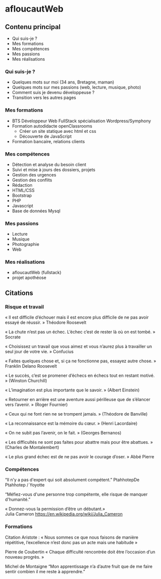 # afloucautWeb

<!-- A ajouter sur cv papier :
      - Lien linkedin + github (clicable sur pdf)
      - Intro recherche alternance
      - Plus détailler la formation O'clock
        - Téléprésentiel, labelisée Grande Ecole du numérique
        - D'octobre 2020 à avril 2021
        - 3 mois de socle : HTML5, CSS3, PHP, Javascript
        - 1 mois de spécialisation Wordpress / VueJs
        - 1 mois de projet professionnelle en conditions réelles-->

## Contenu principal

- Qui suis-je ?
- Mes formations
- Mes compétences
- Mes passions
- Mes réalisations

### Qui suis-je ?

- Quelques mots sur moi (34 ans, Bretagne, maman)
- Quelques mots sur mes passions (web, lecture, musique, photo)
- Comment suis je devenu développeuse ?
- Transition vers les autres pages

### Mes formations

- BTS Développeur Web FullStack spécialisation Wordpress/Symphony
- Formation autodidacte openClassrooms
  - Créer un site statique avec html et css
  - Découverte de JavaScript
- Formation bancaire, relations clients

### Mes compétences

- Détection et analyse du besoin client
- Suivi et mise à jours des dossiers, projets
- Gestion des urgences
- Gestion des conflits
- Rédaction
- HTML/CSS
- Bootstrap
- PHP
- Javascript
- Base de données Mysql

### Mes passions

- Lecture
- Musique
- Photographie
- Web

### Mes réalisations

- afloucautWeb (fullstack)
- projet apothéose

## Citations

### Risque et travail

« Il est difficile d’échouer mais il est encore plus difficile de ne pas avoir essayé de réussir. »
Théodore Roosevelt

« La chute n’est pas un échec. L’échec c’est de rester là où on est tombé. »
Socrate

« Choisissez un travail que vous aimez et vous n’aurez plus à travailler un seul jour de votre vie. »
Confucius

« Faites quelques chose et, si ça ne fonctionne pas, essayez autre chose. »
Franklin Delano Roosevelt

« Le succès, c’est se promener d’échecs en échecs tout en restant motivé. » (Winston Churchill)

« L’imagination est plus importante que le savoir. » (Albert Einstein)

« Retourner en arrière est une aventure aussi périlleuse que de s’élancer vers l’avenir. » (Roger Fournier)

« Ceux qui ne font rien ne se trompent jamais. » (Théodore de Banville)

« La reconnaissance est la mémoire du cœur. » (Henri Lacordaire)

« On ne subit pas l’avenir, on le fait. » (Georges Bernanos)

« Les difficultés ne sont pas faites pour abattre mais pour être abattues. » (Charles de Montalembert)

« Le plus grand échec est de ne pas avoir le courage d’oser. » Abbé Pierre

### Compétences

“Il n'y a pas d'expert qui soit absolument compétent.”
PtahhotepDe Ptahhotep / Yoyotte

“Méfiez-vous d'une personne trop compétente, elle risque de manquer d'humanité.”

« Donnez-vous la permission d’être un débutant.»  
Julia Cameron
https://en.wikipedia.org/wiki/Julia_Cameron

### Formations

Citation Aristote : « Nous sommes ce que nous faisons de manière répétitive, l’excellence n’est donc pas un acte mais une habitude »

Pierre de Coubertin « Chaque difficulté rencontrée doit être l’occasion d’un nouveau progrès. »

Michel de Montaigne “Mon apprentissage n’a d’autre fruit que de me faire sentir combien il me reste à apprendre.”
